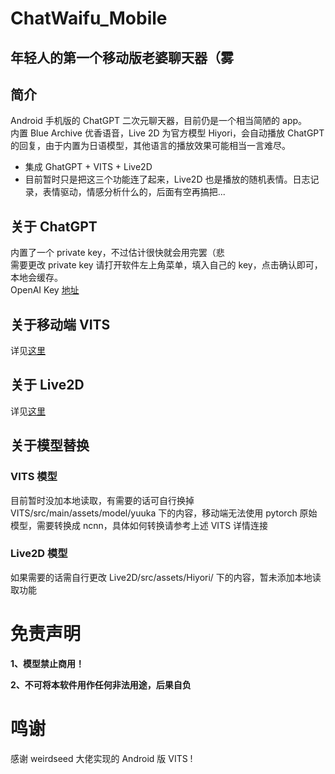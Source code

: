 # ChatWaifu_Mobile
## 年轻人的第一个移动版老婆聊天器（雾

## 简介
Android 手机版的 ChatGPT 二次元聊天器，目前仍是一个相当简陋的 app。\
内置 Blue Archive 优香语音，Live 2D 为官方模型 Hiyori，会自动播放 ChatGPT 的回复，由于内置为日语模型，其他语言的播放效果可能相当一言难尽。
- 集成 GhatGPT + VITS + Live2D
- 目前暂时只是把这三个功能连了起来，Live2D 也是播放的随机表情。日志记录，表情驱动，情感分析什么的，后面有空再搞把...

## 关于 ChatGPT
内置了一个 private key，不过估计很快就会用完罢（悲\
需要更改 private key 请打开软件左上角菜单，填入自己的 key，点击确认即可，本地会缓存。\
OpenAI Key [地址](https://platform.openai.com/account/api-keys)

## 关于移动端 VITS
详见[这里](https://github.com/weirdseed/Vits-Android-ncnn) 

## 关于 Live2D
详见[这里](https://docs.live2d.com/cubism-sdk-manual/top/)

## 关于模型替换
### VITS 模型
目前暂时没加本地读取，有需要的话可自行换掉 VITS/src/main/assets/model/yuuka 下的内容，移动端无法使用 pytorch 原始模型，需要转换成 ncnn，具体如何转换请参考上述 VITS 详情连接

### Live2D 模型
如果需要的话需自行更改 Live2D/src/assets/Hiyori/ 下的内容，暂未添加本地读取功能

# 免责声明
  **1、模型禁止商用！**
  
  **2、不可将本软件用作任何非法用途，后果自负**

# 鸣谢
感谢 weirdseed 大佬实现的 Android 版 VITS !
